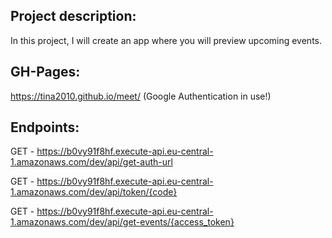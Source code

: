 ## Project description:

In this project, I will create an app where you will preview upcoming events.

## GH-Pages:

https://tina2010.github.io/meet/
(Google Authentication in use!)

##  Endpoints:

  GET - https://b0vy91f8hf.execute-api.eu-central-1.amazonaws.com/dev/api/get-auth-url

  GET - https://b0vy91f8hf.execute-api.eu-central-1.amazonaws.com/dev/api/token/{code}
  
  GET - https://b0vy91f8hf.execute-api.eu-central-1.amazonaws.com/dev/api/get-events/{access_token}


